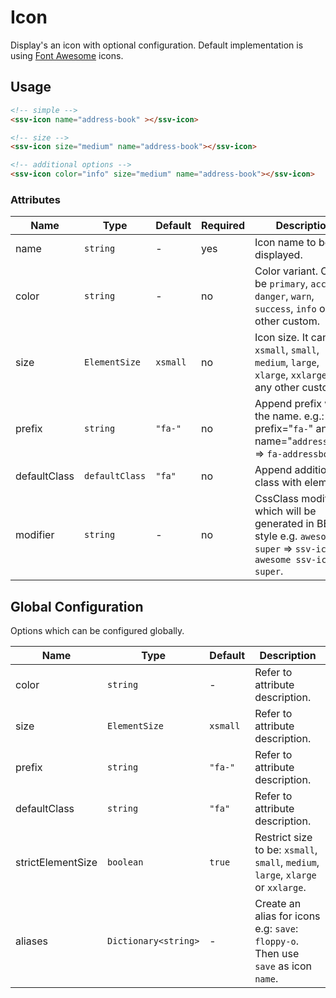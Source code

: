 [fontawesome]: http://fontawesome.io/icons/
# Icon
Display's an icon with optional configuration.
Default implementation is using [Font Awesome][fontawesome] icons.

## Usage

```html
<!-- simple -->
<ssv-icon name="address-book" ></ssv-icon>

<!-- size -->
<ssv-icon size="medium" name="address-book"></ssv-icon>

<!-- additional options -->
<ssv-icon color="info" size="medium" name="address-book"></ssv-icon>
```

### Attributes

| Name              | Type               | Default | Required | Description                                                                                                                |
|-------------------|--------------------|---------|----------|----------------------------------------------------------------------------------------------------------------------------|
| name              | `string`           | -       | yes      | Icon name to be displayed.                                                                                                 |
| color             | `string`           | -       | no       | Color variant. Can be `primary`, `accent`, `danger`, `warn`, `success`, `info` or any other custom.                        |
| size              | `ElementSize`      | `xsmall`| no       | Icon size. It can be `xsmall`, `small`, `medium`, `large`, `xlarge`, `xxlarge` or any other custom.                        |
| prefix            | `string`           | `"fa-"` | no       | Append prefix  with the name. e.g.: prefix="`fa-`" and  name="`addressbook`"  => `fa-addressbook`.                         |
| defaultClass      | `defaultClass`     | `"fa"`  | no       | Append additional class with element.                                                                                      |
| modifier          | `string`           | -       | no       | CssClass modifiers which will be generated in BEM style e.g. `awesome super` => `ssv-icon--awesome ssv-icon--super`.       |

## Global Configuration
Options which can be configured globally.

| Name              | Type                 | Default  | Description                                                                        |
|-------------------|----------------------|----------|------------------------------------------------------------------------------------|
| color             | `string`             | -        | Refer to attribute description.                                                    |
| size              | `ElementSize`        | `xsmall` | Refer to attribute description.                                                    |
| prefix            | `string`             | `"fa-"`  | Refer to attribute description.                                                    |
| defaultClass      | `string`             | `"fa"`   | Refer to attribute description.                                                    |
| strictElementSize | `boolean`            | `true`   | Restrict size to be: `xsmall`, `small`, `medium`, `large`, `xlarge` or `xxlarge`.  |
| aliases           | `Dictionary<string>` | -        | Create an alias for icons e.g: `save`: `floppy-o`. Then use `save` as icon `name`. |